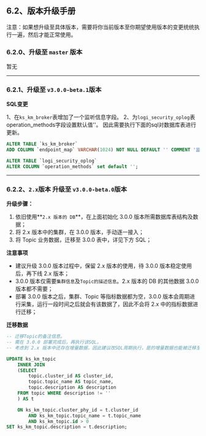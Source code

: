 ## 6.2、版本升级手册

注意：如果想升级至具体版本，需要将你当前版本至你期望使用版本的变更统统执行一遍，然后才能正常使用。

### 6.2.0、升级至 `master` 版本

暂无

---

### 6.2.1、升级至 `v3.0.0-beta.1`版本


**SQL变更**

1、在`ks_km_broker`表增加了一个监听信息字段。
2、为`logi_security_oplog`表operation_methods字段设置默认值''。
因此需要执行下面的sql对数据库表进行更新。

```sql
ALTER TABLE `ks_km_broker`
ADD COLUMN `endpoint_map` VARCHAR(1024) NOT NULL DEFAULT '' COMMENT '监听信息' AFTER `update_time`;

ALTER TABLE `logi_security_oplog`
ALTER COLUMN `operation_methods` set default '';

```

---


### 6.2.2、`2.x`版本 升级至 `v3.0.0-beta.0`版本

**升级步骤：**

1. 依旧使用**`2.x 版本的 DB`**，在上面初始化 3.0.0 版本所需数据库表结构及数据；
2. 将 2.x 版本中的集群，在 3.0.0 版本，手动逐一接入；
3. 将 Topic 业务数据，迁移至 3.0.0 表中，详见下方 SQL；

**注意事项**

- 建议升级 3.0.0 版本过程中，保留 2.x 版本的使用，待 3.0.0 版本稳定使用后，再下线 2.x 版本；
- 3.0.0 版本仅需要`集群信息`及`Topic的描述信息`。2.x 版本的 DB 的其他数据 3.0.0 版本都不需要；
- 部署 3.0.0 版本之后，集群、Topic 等指标数据都为空，3.0.0 版本会周期进行采集，运行一段时间之后就会有该数据了，因此不会将 2.x 中的指标数据进行迁移；

**迁移数据**

```sql
-- 迁移Topic的备注信息。
-- 需在 3.0.0 部署完成后，再执行该SQL。
-- 考虑到 2.x 版本中还存在增量数据，因此建议改SQL周期执行，是的增量数据也能被迁移至 3.0.0 版本中。

UPDATE ks_km_topic
    INNER JOIN
    (SELECT
        topic.cluster_id AS cluster_id,
        topic.topic_name AS topic_name,
        topic.description AS description
    FROM topic WHERE description != ''
    ) AS t

    ON ks_km_topic.cluster_phy_id = t.cluster_id
        AND ks_km_topic.topic_name = t.topic_name
        AND ks_km_topic.id > 0
SET ks_km_topic.description = t.description;
```